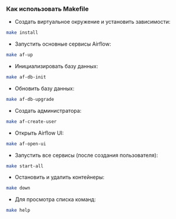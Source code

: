 ### Как использовать Makefile

- Создать виртуальное окружение и установить зависимости:

```bash
make install
```

- Запустить основные сервисы Airflow:

```bash
make af-up
```

- Инициализировать базу данных:

```bash
make af-db-init
```

- Обновить базу данных:

```bash
make af-db-upgrade
```

- Создать администратора:

```bash
make af-create-user
```

- Открыть Airflow UI:

```bash
make af-open-ui
```

- Запустить все сервисы (после создания пользователя):

```bash
make start-all
```

- Остановить и удалить контейнеры:

```bash
make down
```

- Для просмотра списка команд:

```bash
make help
```
